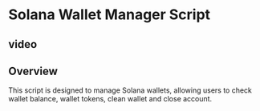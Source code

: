 # Solana Wallet Manager Script

## video

## Overview
This script is designed to manage Solana wallets, allowing users to check wallet balance, wallet tokens, clean wallet and close account.